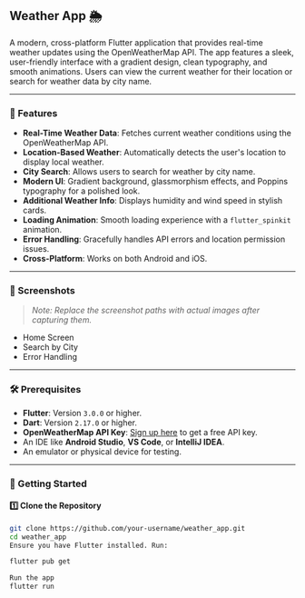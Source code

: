 ## Weather App 🌦️

A modern, cross-platform Flutter application that provides real-time weather updates using the OpenWeatherMap API. The app features a sleek, user-friendly interface with a gradient design, clean typography, and smooth animations. Users can view the current weather for their location or search for weather data by city name.

---

### 📱 Features

- **Real-Time Weather Data**: Fetches current weather conditions using the OpenWeatherMap API.
- **Location-Based Weather**: Automatically detects the user's location to display local weather.
- **City Search**: Allows users to search for weather by city name.
- **Modern UI**: Gradient background, glassmorphism effects, and Poppins typography for a polished look.
- **Additional Weather Info**: Displays humidity and wind speed in stylish cards.
- **Loading Animation**: Smooth loading experience with a `flutter_spinkit` animation.
- **Error Handling**: Gracefully handles API errors and location permission issues.
- **Cross-Platform**: Works on both Android and iOS.

---

### 📸 Screenshots

> _Note: Replace the screenshot paths with actual images after capturing them._

- Home Screen  
- Search by City  
- Error Handling  

---

### 🛠️ Prerequisites

- **Flutter**: Version `3.0.0` or higher.
- **Dart**: Version `2.17.0` or higher.
- **OpenWeatherMap API Key**: [Sign up here](https://openweathermap.org/api) to get a free API key.
- An IDE like **Android Studio**, **VS Code**, or **IntelliJ IDEA**.
- An emulator or physical device for testing.

---

### 🚀 Getting Started

#### 1️⃣ Clone the Repository

```bash
git clone https://github.com/your-username/weather_app.git
cd weather_app
Ensure you have Flutter installed. Run:

flutter pub get

Run the app
flutter run










